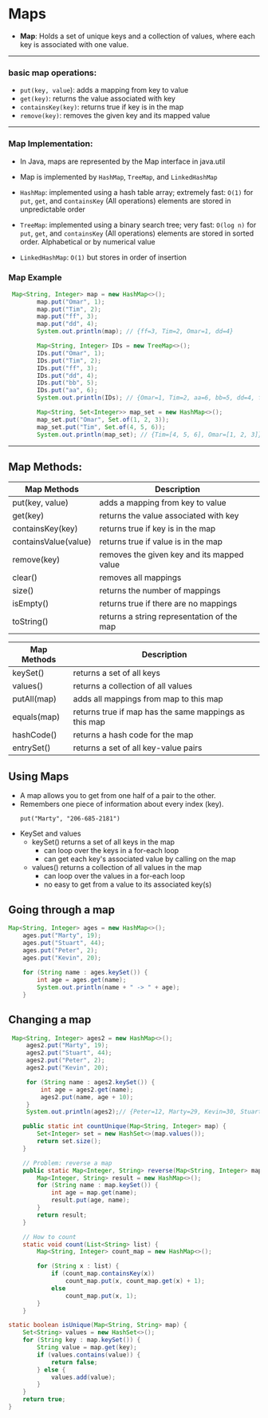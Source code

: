 # Maps
- **Map**: Holds a set of unique keys and a collection of values, where each key is
       associated with one value.
---
### basic map operations:
  - `put(key, value`): adds a mapping from key to value
  - `get(key)`: returns the value associated with key
  - `containsKey(key)`: returns true if key is in the map
  - `remove(key)`: removes the given key and its mapped value
---
### Map Implementation:
  - In Java, maps are represented by the Map interface in java.util
  - Map is implemented by `HashMap`, `TreeMap`, and `LinkedHashMap`

- `HashMap`: implemented using a hash table array;
           extremely fast: `O(1)` for `put`, `get`, and c`ontainsKey` (All operations)
           elements are stored in unpredictable order

- `TreeMap`: implemented using a binary search tree;
           very fast: `O(log n)` for `put`, `get`, and `containsKey` (All operations)
           elements are stored in sorted order. Alphabetical or by numerical value

- `LinkedHashMap`: `O(1)` but stores in order of insertion

### Map Example
```java
 Map<String, Integer> map = new HashMap<>();
        map.put("Omar", 1);
        map.put("Tim", 2);
        map.put("ff", 3);
        map.put("dd", 4);
        System.out.println(map); // {ff=3, Tim=2, Omar=1, dd=4}

        Map<String, Integer> IDs = new TreeMap<>();
        IDs.put("Omar", 1);
        IDs.put("Tim", 2);
        IDs.put("ff", 3);
        IDs.put("dd", 4);
        IDs.put("bb", 5);
        IDs.put("aa", 6);
        System.out.println(IDs); // {Omar=1, Tim=2, aa=6, bb=5, dd=4, ff=3}

        Map<String, Set<Integer>> map_set = new HashMap<>();
        map_set.put("Omar", Set.of(1, 2, 3));
        map_set.put("Tim", Set.of(4, 5, 6));
        System.out.println(map_set); // {Tim=[4, 5, 6], Omar=[1, 2, 3]}
```
---
## Map Methods:

| Map Methods          | Description                                |
|----------------------|--------------------------------------------|
| put(key, value)      | adds a mapping from key to value           |
| get(key)             | returns the value associated with key      |
| containsKey(key)     | returns true if key is in the map          |
| containsValue(value) | returns true if value is in the map        |
| remove(key)          | removes the given key and its mapped value |
| clear()              | removes all mappings                       |
| size()               | returns the number of mappings             |
| isEmpty()            | returns true if there are no mappings      |
| toString()           | returns a string representation of the map |

| Map Methods | Description                                           |
|-------------|-------------------------------------------------------|
| keySet()    | returns a set of all keys                             |
| values()    | returns a collection of all values                    |
| putAll(map) | adds all mappings from map to this map                |
| equals(map) | returns true if map has the same mappings as this map |
| hashCode()  | returns a hash code for the map                       |
| entrySet()  | returns a set of all key-value pairs                  |


## Using Maps
- A map allows you to get from one half of a pair to the other.
- Remembers one piece of information about every index (key).
  ```
  put("Marty", "206-685-2181")
  ```
- KeySet and values
  - keySet() returns a set of all keys in the map
    - can loop over the keys in a for-each loop
    - can get each key's associated value by calling on the map
  - values() returns a collection of all values in the map
    - can loop over the values in a for-each loop
    - no easy to get from a value to its associated key(s)

## Going through a map
```java
Map<String, Integer> ages = new HashMap<>();
    ages.put("Marty", 19);
    ages.put("Stuart", 44);
    ages.put("Peter", 2);
    ages.put("Kevin", 20);  
    
    for (String name : ages.keySet()) {
        int age = ages.get(name);
        System.out.println(name + " -> " + age);
    }
```

## Changing a map
```java
 Map<String, Integer> ages2 = new HashMap<>();
     ages2.put("Marty", 19);
     ages2.put("Stuart", 44);
     ages2.put("Peter", 2);
     ages2.put("Kevin", 20);

     for (String name : ages2.keySet()) {
         int age = ages2.get(name);
         ages2.put(name, age + 10);
     }
     System.out.println(ages2);// {Peter=12, Marty=29, Kevin=30, Stuart=54}
```

```java
    public static int countUnique(Map<String, Integer> map) {
        Set<Integer> set = new HashSet<>(map.values());
        return set.size();
    }

    // Problem: reverse a map
    public static Map<Integer, String> reverse(Map<String, Integer> map) {
        Map<Integer, String> result = new HashMap<>();
        for (String name : map.keySet()) {
            int age = map.get(name);
            result.put(age, name);
        }
        return result;
    }

    // How to count
    static void count(List<String> list) {
        Map<String, Integer> count_map = new HashMap<>();

        for (String x : list) {
            if (count_map.containsKey(x))
                count_map.put(x, count_map.get(x) + 1);
            else
                count_map.put(x, 1);
        }
    }
```

```java
static boolean isUnique(Map<String, String> map) {
    Set<String> values = new HashSet<>();
    for (String key : map.keySet()) {
        String value = map.get(key);
        if (values.contains(value)) {
            return false;
        } else {
            values.add(value);
        }
    }
    return true;
}
```